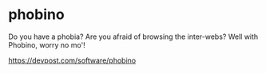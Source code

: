# phobino
Do you have a phobia? Are you afraid of browsing the inter-webs? Well with Phobino, worry no mo'!

https://devpost.com/software/phobino
